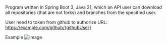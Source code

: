 Program written in Spring Boot 3, Java 21,
which an API user can download all repositories (that are not forks) and branches from the specified user.

User need to token from github to authorize 
URL: https://example.com/github/{githubUser}

Example
![image](https://github.com/user-attachments/assets/b0a7bcc5-80a0-4623-a461-cc92d597a555)
